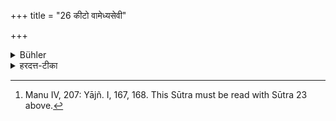 +++
title = "26 कीटो वामेध्यसेवी"

+++

<details><summary>Bühler</summary>

26. Nor (that in which) an insect living on impure substances (is found), [^15] 


[^15]:  Manu IV, 207: Yājñ. I, 167, 168. This Sūtra must be read with Sūtra 23 above.
</details>

<details><summary>हरदत्त-टीका</summary>

## सूत्रम्
कीटो वाऽमेध्यसेवी ॥ २६ ॥  
### टिप्पनी
'यस्मिश्चान्ने केशः स्यादि'ति व्यवहितम् अविसम्बध्यते । अमेध्यसेवी कीटः पूत्यण्डाख्यः ॥ २६ ॥
</details>
